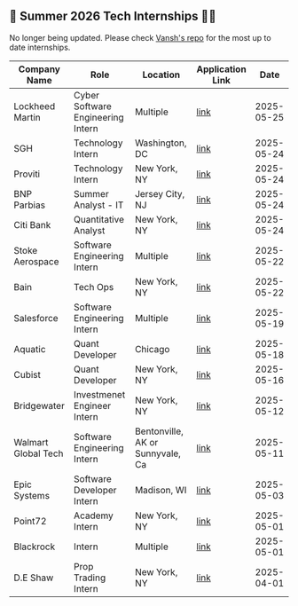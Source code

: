 ## 🚀 Summer 2026 Tech Internships 🧑‍💻

No longer being updated. Please check [Vansh's repo](https://github.com/vanshb03/Summer2026-Internships?tab=readme-ov-file) for the most up to date internships.

| ﻿Company Name | Role | Location | Application Link | Date |
| --- | --- | --- | --- | --- |
| Lockheed Martin | Cyber Software Engineering Intern | Multiple | [link](https://www.lockheedmartinjobs.com/job/herndon/cyber-software-engineering-intern-summer-2026/694/81556994800) | 2025-05-25 |
| SGH | Technology Intern | Washington, DC | [link](https://www.sgh.com/careers/job-openings/view-job/?gh_jid=7835075002) | 2025-05-24 |
| Proviti | Technology Intern | New York, NY | [link](https://roberthalf.wd1.myworkdayjobs.com/ProtivitiNA/job/NEW-YORK-CITY/New-York-City-Digital-Intern---2026_JR-254945?source=LinkedIn) | 2025-05-24 |
| BNP Parbias | Summer Analyst - IT  | Jersey City, NJ | [link](https://group.bnpparibas/en/careers/job-offer/2026-summer-analyst-internship-technology?src=LinkedIn) | 2025-05-24 |
| Citi Bank | Quantitative Analyst | New York, NY | [link](https://citi.wd5.myworkdayjobs.com/2/job/New-York-New-York-United-States/Markets---Quantitative-Analysis--Summer-Analyst---New-York-City---US--2026_25834002/apply?utm_campaign=nam_experienced&utm_medium=job_posting&utm_content=social_media&utm_source=linkedin.com&utm_term=393702677&source=APPLICANT_SOURCE-3-354&ss=paid) | 2025-05-24 |
| Stoke Aerospace | Software Engineering Intern | Multiple | [link](https://www.stokespace.com/careers/current-openings/?gh_jid=5500675004) | 2025-05-22 |
| Bain | Tech Ops | New York, NY | [link](https://baincapital.wd1.myworkdayjobs.com/External_Public/job/Boston/XMLNAME-2026-Analyst--Tech-Opps_REQ_107847) | 2025-05-22 |
| Salesforce | Software Engineering Intern | Multiple | [link](https://careers.salesforce.com/en/jobs/jr293195/summer-2026-intern-software-engineer/) | 2025-05-19 |
| Aquatic | Quant Developer | Chicago | [link](https://job-boards.greenhouse.io/aquaticcapitalmanagement/jobs/7990895002) | 2025-05-18 |
| Cubist | Quant Developer | New York, NY | [link](https://job-boards.greenhouse.io/point72/jobs/7297613002?gh_jid=7297613002&jobCode=CSS-0012293&location=null) | 2025-05-16 |
| Bridgewater | Investmenet Engineer Intern | New York, NY | [link](https://job-boards.greenhouse.io/bridgewater89/jobs/7950099002) | 2025-05-12 |
| Walmart Global Tech | Software Engineering Intern | Bentonville, AK or Sunnyvale, Ca | [link](https://wustl.joinhandshake.com/jobs/9790886) | 2025-05-11 |
| Epic Systems | Software Developer Intern | Madison, WI | [link](https://epic.avature.net/Careers/FolderDetail/Verona-Wisconsin-United-States-Software-Developer-Intern-Summer-2026/27259) | 2025-05-03 |
| Point72 | Academy Intern | New York, NY | [link](https://job-boards.greenhouse.io/point72/jobs/7781489002?gh_jid=7781489002&gh_src=384ec4432us) | 2025-05-01 |
| Blackrock | Intern | Multiple | [link](https://careers.blackrock.com/job/new-york/2026-summer-internship-program-amers/45831/78311026912) | 2025-05-01 |
| D.E Shaw | Prop Trading Intern | New York, NY | [link](https://www.deshaw.com/careers/proprietary-trading-intern-new-york-summer-2026-5379) | 2025-04-01 |
